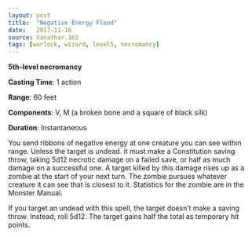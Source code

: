 ```yaml
---
layout: post
title:  "Negative Energy Flood"
date:   2017-11-16
source: Xanathar.163
tags: [warlock, wizard, level5, necromancy]
---
```


**5th-level necromancy**

**Casting Time**: 1 action

**Range**: 60 feet

**Components**: V, M (a broken bone and a square of black silk)

**Duration**: Instantaneous 

You send ribbons of negative energy at one creature you can see within range. Unless the target is undead. it must make a Constitution saving throw, taking 5d12 necrotic damage on a failed save, or half as much damage on a successful one. A target killed by this damage rises up as a zombie at the start of your next turn. The zombie pursues whatever creature it can see that is closest to it. Statistics for the zombie are in the Monster Manual. 

If you target an undead with this spell, the target doesn’t make a saving throw. Instead, roll 5d12. The target gains half the total as temporary hit points.

